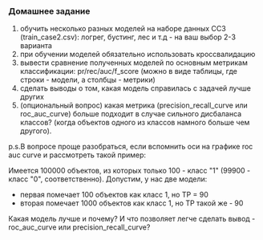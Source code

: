 ### Домашнее задание
1. обучить несколько разных моделей на наборе данных ССЗ (train_case2.csv): логрег, бустинг, лес и т.д - на ваш выбор 2-3 варианта
2. при обучении моделей обязательно использовать кроссвалидацию
3. вывести сравнение полученных моделей по основным метрикам классификации: pr/rec/auc/f_score (можно в виде таблицы, где строки - модели, а столбцы - метрики)
4. сделать выводы о том, какая модель справилась с задачей лучше других
5. (опциональный вопрос) какая метрика (precision_recall_curve или roc_auc_curve) больше подходит в случае сильного дисбаланса классов? (когда объектов одного из классов намного больше чем другого). 

p.s.В вопросе проще разобраться, если вспомнить оси на графике roc auc curve и рассмотреть такой пример:

Имеется 100000 объектов, из которых только 100 - класс "1" (99900 - класс "0", соответственно). 
Допустим, у нас две модели:

- первая помечает 100 объектов как класс 1, но TP = 90
- вторая помечает 1000 объектов как класс 1, но TP такой же - 90

Какая модель лучше и почему? И что позволяет легче сделать вывод - roc_auc_curve или precision_recall_curve?
